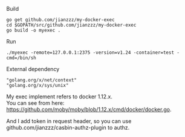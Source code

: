 Build
```
go get github.com/jianzzz/my-docker-exec
cd $GOPATH/src/github.com/jianzzz/my-docker-exec
go build -o myexec .
```

Run
```
./myexec -remote=127.0.0.1:2375 -version=v1.24 -container=test -cmd=/bin/sh
```

External dependency
```
"golang.org/x/net/context"
"golang.org/x/sys/unix"
```

My exec implement refers to docker 1.12.x.   
You can see from here: https://github.com/moby/moby/blob/1.12.x/cmd/docker/docker.go.

And I add token in request header, so you can use github.com/jianzzz/casbin-authz-plugin to authz.



